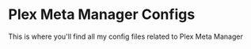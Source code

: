 # Plex Meta Manager Configs
This is where you'll find all my config files related to Plex Meta Manager

